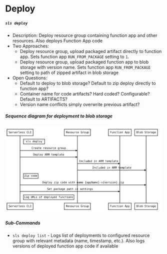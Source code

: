 # Deploy

##### `sls deploy`
- Description: Deploy resource group containing function app and other resources. Also deploys Function App code
- Two Approaches:
  - Deploy resource group, upload packaged artifact directly to function app. Sets function app `RUN_FROM_PACKAGE` setting to `1`.
  - Deploy resource group, upload packaged function app to blob storage with version name. Sets function app `RUN_FROM_PACKAGE` setting to path of zipped artifact in blob storage
- Open Questions:
  - Default to deploy to blob storage? Default to zip deploy directly to function app?
  - Container name for code artifacts? Hard coded? Configurable? Default to ARTIFACTS?
  - Version name conflicts simply overwrite previous artifact?

##### Sequence diagram for deployment to blob storage
  
![Alt text](./sequenceDiagrams/deployToBlobStorage.svg)

##### Sub-Commands

- `sls deploy list` - Logs list of deployments to configured resource group with relevant metadata (name, timestamp, etc.). Also logs versions of deployed function app code if available
